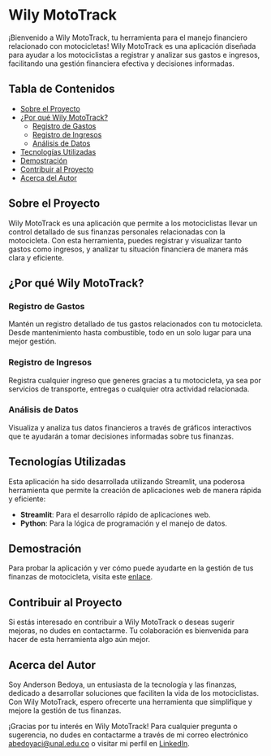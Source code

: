 # Wily MotoTrack

¡Bienvenido a Wily MotoTrack, tu herramienta para el manejo financiero relacionado con motocicletas! Wily MotoTrack es una aplicación diseñada para ayudar a los motociclistas a registrar y analizar sus gastos e ingresos, facilitando una gestión financiera efectiva y decisiones informadas.

## Tabla de Contenidos

- [Sobre el Proyecto](#sobre-el-proyecto)
- [¿Por qué Wily MotoTrack?](#por-qué-wily-mototrack)
  - [Registro de Gastos](#registro-de-gastos)
  - [Registro de Ingresos](#registro-de-ingresos)
  - [Análisis de Datos](#análisis-de-datos)
- [Tecnologías Utilizadas](#tecnologías-utilizadas)
- [Demostración](#demostración)
- [Contribuir al Proyecto](#contribuir-al-proyecto)
- [Acerca del Autor](#acerca-del-autor)

## Sobre el Proyecto

Wily MotoTrack es una aplicación que permite a los motociclistas llevar un control detallado de sus finanzas personales relacionadas con la motocicleta. Con esta herramienta, puedes registrar y visualizar tanto gastos como ingresos, y analizar tu situación financiera de manera más clara y eficiente.

## ¿Por qué Wily MotoTrack?

### Registro de Gastos

Mantén un registro detallado de tus gastos relacionados con tu motocicleta. Desde mantenimiento hasta combustible, todo en un solo lugar para una mejor gestión.

### Registro de Ingresos

Registra cualquier ingreso que generes gracias a tu motocicleta, ya sea por servicios de transporte, entregas o cualquier otra actividad relacionada.

### Análisis de Datos

Visualiza y analiza tus datos financieros a través de gráficos interactivos que te ayudarán a tomar decisiones informadas sobre tus finanzas.

## Tecnologías Utilizadas

Esta aplicación ha sido desarrollada utilizando Streamlit, una poderosa herramienta que permite la creación de aplicaciones web de manera rápida y eficiente:

- **Streamlit**: Para el desarrollo rápido de aplicaciones web.
- **Python**: Para la lógica de programación y el manejo de datos.

## Demostración

Para probar la aplicación y ver cómo puede ayudarte en la gestión de tus finanzas de motocicleta, visita este [enlace](<tu-enlace-aquí>).

## Contribuir al Proyecto

Si estás interesado en contribuir a Wily MotoTrack o deseas sugerir mejoras, no dudes en contactarme. Tu colaboración es bienvenida para hacer de esta herramienta algo aún mejor.

## Acerca del Autor

Soy Anderson Bedoya, un entusiasta de la tecnología y las finanzas, dedicado a desarrollar soluciones que faciliten la vida de los motociclistas. Con Wily MotoTrack, espero ofrecerte una herramienta que simplifique y mejore la gestión de tus finanzas.

¡Gracias por tu interés en Wily MotoTrack! Para cualquier pregunta o sugerencia, no dudes en contactarme a través de mi correo electrónico [abedoyaci@unal.edu.co](mailto:abedoyaci@unal.edu.co) o visitar mi perfil en [LinkedIn](https://www.linkedin.com/in/anderson-bedoya-ciro-9abb1724a).

